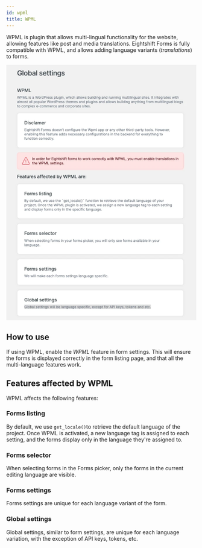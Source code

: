 ```yaml
---
id: wpml
title: WPML
---
```


WPML is plugin that allows multi-lingual functionality for the website, allowing features like post and media translations. Eightshift Forms is fully compatible with WPML, and allows adding language variants (_translations_) to forms.

![WPML screen](/img/forms/wpml.webp)

## How to use

If using WPML, enable the _WPML_ feature in form settings. This will ensure the forms is displayed correctly in the form listing page, and that all the multi-language features work.

## Features affected by WPML

WPML affects the following features:

### Forms listing

By default, we use `get_locale()`to retrieve the default language of the project. Once WPML is activated, a new language tag is assigned to each setting, and the forms display only in the language they're assigned to.

### Forms selector

When selecting forms in the Forms picker, only the forms in the current editing language are visible.

### Forms settings

Forms settings are unique for each language variant of the form.

### Global settings

Global settings, similar to form settings, are unique for each language variation, with the exception of API keys, tokens, etc.
